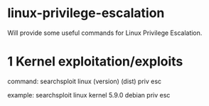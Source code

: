 # linux-privilege-escalation
Will provide some useful commands for Linux Privilege Escalation.

# 1 Kernel exploitation/exploits
command: searchsploit linux (version) (dist) priv esc 

example: searchsploit linux kernel 5.9.0 debian priv esc
